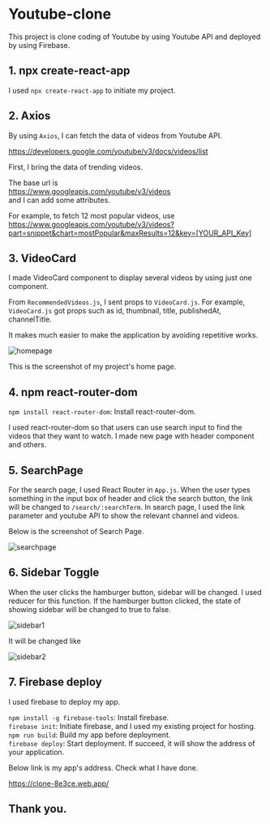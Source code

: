 # Youtube-clone

This project is clone coding of Youtube by using Youtube API and deployed by using Firebase.

## 1. npx create-react-app

I used `npx create-react-app` to initiate my project.

## 2. Axios

By using `Axios`, I can fetch the data of videos from Youtube API.

https://developers.google.com/youtube/v3/docs/videos/list

First, I bring the data of trending videos.

The base url is <br />
https://www.googleapis.com/youtube/v3/videos<br />
and I can add some attributes.

For example, to fetch 12 most popular videos, use<br />
https://www.googleapis.com/youtube/v3/videos?part=snippet&chart=mostPopular&maxResults=12&key=[YOUR_API_Key]

## 3. VideoCard

I made VideoCard component to display several videos by using just one component.

From `RecommendedVideos.js`, I sent props to `VideoCard.js`. For example, `VideoCard.js` got props such as id, thumbnail, title, publishedAt, channelTitle.

It makes much easier to make the application by avoiding repetitive works.

![homepage](https://user-images.githubusercontent.com/21342802/94870680-2ca90c80-0416-11eb-964f-11a1e8eece19.png)

This is the screenshot of my project's home page.

## 4. npm react-router-dom

`npm install react-router-dom`: Install react-router-dom.<br />

I used react-router-dom so that users can use search input to find the videos that they want to watch. I made new page with header component and others.

## 5. SearchPage

For the search page, I used React Router in `App.js`. When the user types something in the input box of header and click the search button, the link will be changed to `/search/:searchTerm`. In search page, I used the link parameter and youtube API to show the relevant channel and videos.

Below is the screenshot of Search Page.

![searchpage](https://user-images.githubusercontent.com/21342802/95028920-19927880-0672-11eb-8eda-399a0bbc9f67.png)

## 6. Sidebar Toggle

When the user clicks the hamburger button, sidebar will be changed. I used reducer for this function. If the hamburger button clicked, the state of showing sidebar will be changed to true to false.

![sidebar1](https://user-images.githubusercontent.com/21342802/95399502-52cb2280-08d6-11eb-9c02-ae505ba3a4b6.png)

It will be changed like

![sidebar2](https://user-images.githubusercontent.com/21342802/95399468-43e47000-08d6-11eb-9f7d-a9edac31c41c.png)

## 7. Firebase deploy

I used firebase to deploy my app.

`npm install -g firebase-tools`: Install firebase.<br />
`firebase init`: Initiate firebase, and I used my existing project for hosting.<br />
`npm run build`: Build my app before deployment.<br />
`firebase deploy`: Start deployment. If succeed, it will show the address of your application.

Below link is my app's address. Check what I have done.

https://clone-8e3ce.web.app/

## Thank you.
